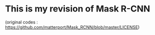 # This is my revision of Mask R-CNN
(original codes : https://github.com/matterport/Mask_RCNN/blob/master/LICENSE)
